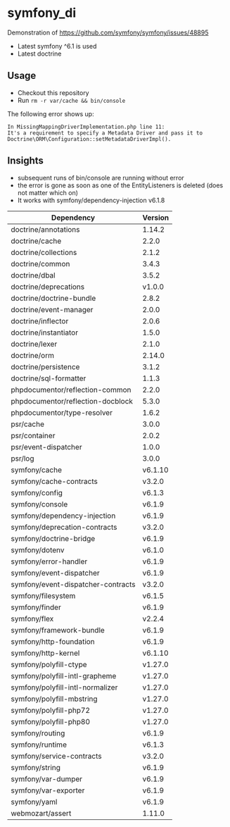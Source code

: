 # symfony_di

Demonstration of https://github.com/symfony/symfony/issues/48895
- Latest symfony ^6.1 is used
- Latest doctrine 

## Usage 
- Checkout this repository
- Run `rm -r var/cache && bin/console`

The following error shows up:
```
In MissingMappingDriverImplementation.php line 11:                                                                                                                    
It's a requirement to specify a Metadata Driver and pass it to Doctrine\ORM\Configuration::setMetadataDriverImpl(). 
```

## Insights 

- subsequent runs of bin/console are running without error
- the error is gone as soon as one of the EntityListeners is deleted (does not matter which on)
- It works with symfony/dependency-injection v6.1.8

| Dependency                         | Version |
|------------------------------------|---------|
| doctrine/annotations               | 1.14.2  |
| doctrine/cache                     | 2.2.0   |
| doctrine/collections               | 2.1.2   |
| doctrine/common                    | 3.4.3   |
| doctrine/dbal                      | 3.5.2   |
| doctrine/deprecations              | v1.0.0  |
| doctrine/doctrine-bundle           | 2.8.2   |
| doctrine/event-manager             | 2.0.0   |
| doctrine/inflector                 | 2.0.6   |
| doctrine/instantiator              | 1.5.0   |
| doctrine/lexer                     | 2.1.0   |
| doctrine/orm                       | 2.14.0  |
| doctrine/persistence               | 3.1.2   |
| doctrine/sql-formatter             | 1.1.3   |
| phpdocumentor/reflection-common    | 2.2.0   |
| phpdocumentor/reflection-docblock  | 5.3.0   |
| phpdocumentor/type-resolver        | 1.6.2   |
| psr/cache                          | 3.0.0   |
| psr/container                      | 2.0.2   |
| psr/event-dispatcher               | 1.0.0   |
| psr/log                            | 3.0.0   |
| symfony/cache                      | v6.1.10 |
| symfony/cache-contracts            | v3.2.0  |
| symfony/config                     | v6.1.3  |
| symfony/console                    | v6.1.9  |
| symfony/dependency-injection       | v6.1.9  |
| symfony/deprecation-contracts      | v3.2.0  |
| symfony/doctrine-bridge            | v6.1.9  |
| symfony/dotenv                     | v6.1.0  |
| symfony/error-handler              | v6.1.9  |
| symfony/event-dispatcher           | v6.1.9  |
| symfony/event-dispatcher-contracts | v3.2.0  |
| symfony/filesystem                 | v6.1.5  |
| symfony/finder                     | v6.1.9  |
| symfony/flex                       | v2.2.4  |
| symfony/framework-bundle           | v6.1.9  |
| symfony/http-foundation            | v6.1.9  |
| symfony/http-kernel                | v6.1.10 |
| symfony/polyfill-ctype             | v1.27.0 |
| symfony/polyfill-intl-grapheme     | v1.27.0 |
| symfony/polyfill-intl-normalizer   | v1.27.0 |
| symfony/polyfill-mbstring          | v1.27.0 |
| symfony/polyfill-php72             | v1.27.0 |
| symfony/polyfill-php80             | v1.27.0 |
| symfony/routing                    | v6.1.9  |
| symfony/runtime                    | v6.1.3  |
| symfony/service-contracts          | v3.2.0  |
| symfony/string                     | v6.1.9  |
| symfony/var-dumper                 | v6.1.9  |
| symfony/var-exporter               | v6.1.9  |
| symfony/yaml                       | v6.1.9  |
| webmozart/assert                   | 1.11.0  |

